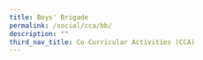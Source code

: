 ```yaml
---
title: Boys' Brigade
permalink: /social/cca/bb/
description: ""
third_nav_title: Co Curricular Activities (CCA)
---
```


